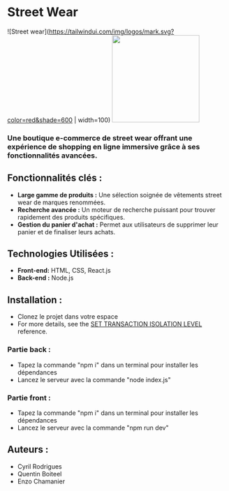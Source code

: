 # Street Wear 
![Street wear](https://tailwindui.com/img/logos/mark.svg?color=red&shade=600 | width=100)
<img src="https://tailwindui.com/img/logos/mark.svg?color=red&shade=600"  style="text-align:center" width="200" height="200" />
### Une boutique e-commerce de street wear offrant une expérience de shopping en ligne immersive grâce à ses fonctionnalités avancées. 

## Fonctionnalités clés :
- **Large gamme de produits :** Une sélection soignée de vêtements street wear de marques renommées.
- **Recherche avancée :** Un moteur de recherche puissant pour trouver rapidement des produits spécifiques.
- **Gestion du panier d'achat :** Permet aux utilisateurs de supprimer leur panier et de finaliser leurs achats.

## Technologies Utilisées :
- **Front-end:** HTML, CSS, React.js
- **Back-end :** Node.js

## Installation :
- Clonez le projet dans votre espace
- For more details, see the [SET TRANSACTION ISOLATION LEVEL](/sql/t-sql/statements/set-transaction-isolation-level-transact-sql) reference.

### Partie back : 
- Tapez la commande "npm i" dans un terminal pour installer les dépendances
- Lancez le serveur avec la commande "node index.js"

### Partie front :
- Tapez la commande "npm i" dans un terminal pour installer les dépendances
- Lancez le serveur avec la commande "npm run dev"

## Auteurs :
- Cyril Rodrigues
- Quentin Boiteel
- Enzo Chamanier
